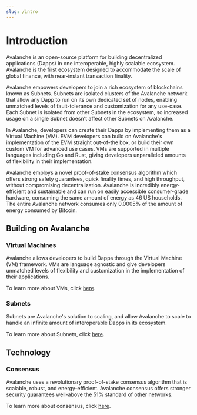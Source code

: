 ```yaml
---
slug: /intro
---
```


# Introduction

Avalanche is an open-source platform for building decentralized applications (Dapps) in one
interoperable, highly scalable ecosystem. Avalanche is the first ecosystem designed to accommodate
the scale of global finance, with near-instant transaction finality.

Avalanche empowers developers to join a rich ecosystem of blockchains known as Subnets. Subnets
are isolated clusters of the Avalanche network that allow any Dapp to run on its own dedicated set
of nodes, enabling unmatched levels of fault-tolerance and customization for any use-case. Each
Subnet is isolated from other Subnets in the ecosystem, so increased usage on a single Subnet 
doesn't affect other Subnets on Avalanche.

In Avalanche, developers can create their Dapps by implementing them as a Virtual Machine (VM).
EVM developers can build on Avalanche's implementation of the EVM straight out-of-the box, or build
their own custom VM for advanced use cases. VMs are supported in multiple languages including Go
and Rust, giving developers unparalleled amounts of flexibility in their implementation.

Avalanche employs a novel proof-of-stake consensus algorithm which offers strong safety guarantees,
quick finality times, and high throughput, without compromising decentralization. Avalanche is
incredibly energy-efficient and sustainable and can run on easily accessible consumer-grade
hardware, consuming the same amount of energy as 46 US households. The entire Avalanche network
consumes only 0.0005% of the amount of energy consumed by Bitcoin.

## Building on Avalanche

### Virtual Machines

Avalanche allows developers to build Dapps through the Virtual Machine (VM) framework. VMs are 
language agnostic and give developers unmatched levels of flexibility and customization in the
implementation of their applications.

To learn more about VMs, click [here](/docs/overview/getting-started/virtual-machines.md).

### Subnets

Subnets are Avalanche's solution to scaling, and allow Avalanche to scale to handle an infinite
amount of interoperable Dapps in its ecosystem.

To learn more about Subnets, click [here](/docs/subnets/README.md).

## Technology

### Consensus

Avalanche uses a revolutionary proof-of-stake consensus algorithm that is scalable, robust, and
energy-efficient. Avalanche consensus offers stronger security guarantees well-above the 51%
standard of other networks.

To learn more about consensus, click [here](/docs/overview/getting-started/avalanche-consensus.md).

